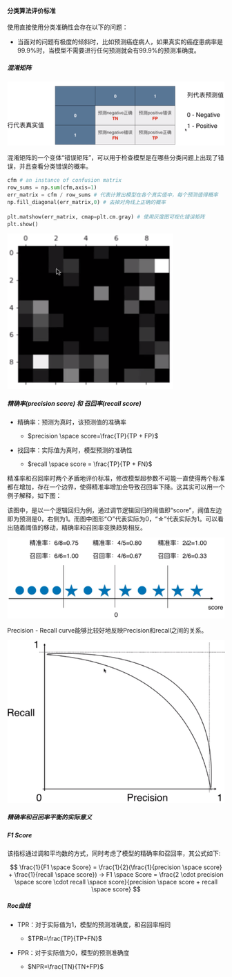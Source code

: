 #### 分类算法评价标准

使用直接使用分类准确性会存在以下的问题：

- 当面对的问题有极度的倾斜时，比如预测癌症病人，如果真实的癌症患病率是99.9%时，当模型不需要进行任何预测就会有99.9%的预测准确度。



##### 混淆矩阵

![](img/confusion_matrix.PNG)

混淆矩阵的一个变体“错误矩阵”，可以用于检查模型是在哪些分类问题上出现了错误，并且查看分类错误的概率。

```python
cfm # an instance of confusion matrix
row_sums = np.sum(cfm,axis=1)
err_matrix = cfm / row_sums # 代表计算出模型在各个真实值中，每个预测值得概率
np.fill_diagonal(err_matrix,0) # 去掉对角线上正确的概率

plt.matshow(err_matrix, cmap=plt.cm.gray) # 使用灰度图可视化错误矩阵
plt.show()
```

![](img/error_matrix.PNG)



##### 精确率(precision score) 和 召回率(recall score)

- 精确率：预测为真时，该预测值的准确率
  
  - $precision \space score=\frac{TP}{TP + FP}$

- 找回率：实际值为真时，模型预测的准确性
  
  - $recall \space score = \frac{TP}{TP + FN}$

精准率和召回率时两个矛盾地评价标准，修改模型超参数不可能一直使得两个标准都在增加，存在一个边界，使得精准率增加会导致召回率下降。这其实可以用一个例子解释，如下图：<bt>

该图中，是以一个逻辑回归为例，通过调节逻辑回归的阈值即“score”，阈值左边即为预测是0，右侧为1。而图中图形“○”代表实际为0，“☆”代表实际为1。可以看出随着阈值的移动，精确率和召回率变换趋势相反。<br>

![](img/show_the_restriction_of_precision_recall.PNG)

Precision - Recall curve能够比较好地反映Precision和recall之间的关系。

![](img/precision_recall_curve.PNG)

##### 精确率和召回率平衡的实际意义





##### F1 Score

该指标通过调和平均数的方式，同时考虑了模型的精确率和召回率，其公式如下:

$$
\frac{1}{F1 \space Score} = \frac{1}{2}(\frac{1}{precision \space score} + \frac{1}{recall \space score})
→
F1 \space Score = \frac{2 \cdot precision \space score \cdot recall \space score}{precision \space score + recall \space score}
$$

##### Roc曲线

- TPR：对于实际值为1，模型的预测准确度，和召回率相同
  
  - $TPR=\frac{TP}{TP+FN}$

- FPR：对于实际值为0，模型的预测准确度
  
  - $NPR=\frac{TN}{TN+FP}$


